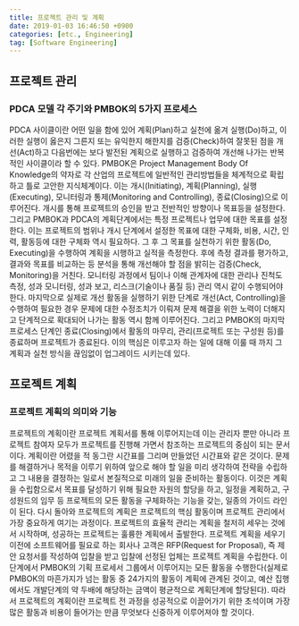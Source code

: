 ```yaml
---
title: 프로젝트 관리 및 계획
date: 2019-01-03 16:46:50 +0900
categories: [etc., Engineering]
tag: [Software Engineering]
---
```


## 프로젝트 관리

### PDCA 모델 각 주기와 PMBOK의 5가지 프로세스
PDCA 사이클이란 어떤 일을 함에 있어 계획(Plan)하고 실천에 옮겨 실행(Do)하고, 이러한 실행이 옳은지 그른지 또는 유익한지 해한지를 검증(Check)하여 잘못된 점을 개선(Act)하고 다음번에는 보다 발전된 계획으로 실행하고 검증하여 개선해 나가는 반복적인 사이클이라 할 수 있다. PMBOK은 Project Management Body Of Knowledge의 약자로 각 산업의 프로젝트에 일반적인 관리방법들을 체계적으로 확립하고 틀로 고안한 지식체계이다. 이는 개시(Initiating), 계획(Planning), 실행(Executing), 모니터링과 통제(Monitoring and Controlling), 종료(Closing)으로 이루어진다. 개시를 통해 프로젝트의 승인을 받고 전반적인 방향이나 목표등을 설정한다. 그리고 PMBOK과 PDCA의 계획단계에서는 특정 프로젝트나 업무에 대한 목표를 설정한다. 이는 프로젝트의 범위나 개시 단계에서 설정한 목표에 대한 구체화, 비용, 시간, 인력, 활동등에 대한 구체화 역시 필요하다. 그 후 그 목표를 실천하기 위한 활동(Do, Executing)을 수행하여 계획을 시행하고 실적을 측정한다. 후에 측정 결과를 평가하고, 결과와 목표를 비교하는 등 분석을 통해 개선해야 할 점을 밝히는 검증(Check, Monitoring)을 거친다. 모니터링 과정에서 팀이나 이해 관계자에 대한 관리나 진척도 측정, 성과 모니터링, 성과 보고, 리스크(기술이나 품질 등) 관리 역시 같이 수행되어야 한다. 마지막으로 실제로 개선 활동을 실행하기 위한 단계로 개선(Act, Controlling)을 수행하여 필요한 경우 문제에 대한 수정조치가 이뤄져 문제 해결을 위한 노력이 더해지고 단계적으로 확대되어 나가는 활동 역시 함께 이루어진다. 그리고 PMBOK의 마지막 프로세스 단계인 종료(Closing)에서 활동의 마무리, 관리(프로젝트 또는 구성원 등)를 종료하며 프로젝트가 종료된다. 이의 핵심은 이루고자 하는 일에 대해 이룰 때 까지 그 계획과 실천 방식을 끊임없이 업그레이드 시키는데 있다.

## 프로젝트 계획

### 프로젝트 계획의 의미와 기능
프로젝트의 계획이란 프로젝트 계획서를 통해 이루어지는데 이는 관리자 뿐만 아니라 프로젝트 참여자 모두가 프로젝트를 진행해 가면서 참조하는 프로젝트의 중심이 되는 문서이다. 계획이란 어렸을 적 동그란 시간표를 그리며 만들었던 시간표와 같은 것이다. 문제를 해결하거나 목적을 이루기 위하여 앞으로 해야 할 일을 미리 생각하여 전략을 수립하고 그 내용을 결정하는 일로서 본질적으로 미래의 일을 준비하는 활동이다. 이것은 계획을 수립함으로서 목표를 달성하기 위해 필요한 자원의 할당을 하고, 일정을 계획하고, 구성원드의 임무 등 프로젝트의 모든 활동을 구체화하는 기능을 갖는, 일종의 가이드 라인이 된다. 다시 돌아와 프로젝트의 계획은 프로젝트의 핵심 활동이며 프로젝트 관리에서 가장 중요하게 여기는 과정이다. 프로젝트의 효율적 관리는 계획을 철저히 세우는 것에서 시작하며, 성공하는 프로젝트는 훌륭한 계획에서 출발한다. 프로젝트 계획을 세우기 이전에 소프트웨어를 필요로 하는 회사나 고객은 RFP(Request for Proposal), 즉 제안 요청서를 작성하여 입찰을 받고 입찰에 선정된 업체는 프로젝트 계획을 수립한다. 이 단계에서 PMBOK의 기획 프로세서 그룹에서 이루어지는 모든 활동을 수행한다(실제로 PMBOK의 마흔가지가 넘는 활동 중 24가지의 활동이 계획에 관계된 것이고, 예산 집행에서도 개발단계의 약 두배에 해당하는 금액이 평균적으로 계획단계에 할당된다). 따라서 프로젝트의 계획이란 프로젝트 전 과정을 성공적으로 이끌어가기 위한 초석이며 가장 많은 활동과 비용이 들어가는 만큼 무엇보다 신중하게 이루어져야 할 것이다.
